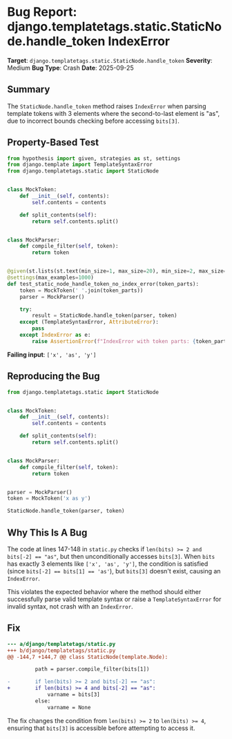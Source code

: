 # Bug Report: django.templatetags.static.StaticNode.handle_token IndexError

**Target**: `django.templatetags.static.StaticNode.handle_token`
**Severity**: Medium
**Bug Type**: Crash
**Date**: 2025-09-25

## Summary

The `StaticNode.handle_token` method raises `IndexError` when parsing template tokens with 3 elements where the second-to-last element is "as", due to incorrect bounds checking before accessing `bits[3]`.

## Property-Based Test

```python
from hypothesis import given, strategies as st, settings
from django.template import TemplateSyntaxError
from django.templatetags.static import StaticNode


class MockToken:
    def __init__(self, contents):
        self.contents = contents

    def split_contents(self):
        return self.contents.split()


class MockParser:
    def compile_filter(self, token):
        return token


@given(st.lists(st.text(min_size=1, max_size=20), min_size=2, max_size=10))
@settings(max_examples=1000)
def test_static_node_handle_token_no_index_error(token_parts):
    token = MockToken(' '.join(token_parts))
    parser = MockParser()

    try:
        result = StaticNode.handle_token(parser, token)
    except (TemplateSyntaxError, AttributeError):
        pass
    except IndexError as e:
        raise AssertionError(f"IndexError with token parts: {token_parts}")
```

**Failing input**: `['x', 'as', 'y']`

## Reproducing the Bug

```python
from django.templatetags.static import StaticNode


class MockToken:
    def __init__(self, contents):
        self.contents = contents

    def split_contents(self):
        return self.contents.split()


class MockParser:
    def compile_filter(self, token):
        return token


parser = MockParser()
token = MockToken('x as y')

StaticNode.handle_token(parser, token)
```

## Why This Is A Bug

The code at lines 147-148 in `static.py` checks if `len(bits) >= 2 and bits[-2] == "as"`, but then unconditionally accesses `bits[3]`. When `bits` has exactly 3 elements like `['x', 'as', 'y']`, the condition is satisfied (since `bits[-2] == bits[1] == 'as'`), but `bits[3]` doesn't exist, causing an `IndexError`.

This violates the expected behavior where the method should either successfully parse valid template syntax or raise a `TemplateSyntaxError` for invalid syntax, not crash with an `IndexError`.

## Fix

```diff
--- a/django/templatetags/static.py
+++ b/django/templatetags/static.py
@@ -144,7 +144,7 @@ class StaticNode(template.Node):

         path = parser.compile_filter(bits[1])

-        if len(bits) >= 2 and bits[-2] == "as":
+        if len(bits) >= 4 and bits[-2] == "as":
             varname = bits[3]
         else:
             varname = None
```

The fix changes the condition from `len(bits) >= 2` to `len(bits) >= 4`, ensuring that `bits[3]` is accessible before attempting to access it.